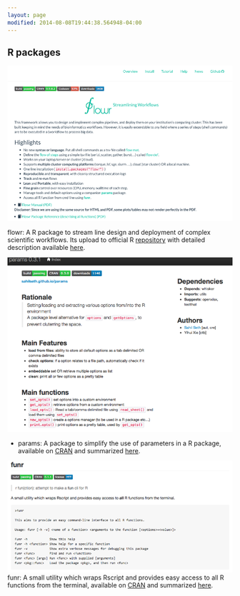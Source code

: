 ```yaml
---
layout: page
modified: 2014-08-08T19:44:38.564948-04:00
---
```




## R packages

![](/images/flowr-shot.png)

flowr: A R package to stream line design and deployment of complex scientific workflows. Its upload to official R [repository](https://cran.rstudio.org/web/packages/flowr) with detailed description available [here](https://docs.flowr.space).

![](/images/params-shot.png)

- params: A package to simplify the use of parameters in a R package, available on [CRAN](https://cran.rstudio.org/web/packages/params) and summarized [here](http://sahilseth.com/params).

![](/images/funr-shot.png)
funr: A small utility which wraps Rscript and provides easy access to all R functions from the terminal, available on [CRAN](https://cran.rstudio.org/web/packages/funr) and summarized [here](https://github.com/sahilseth/funr).

